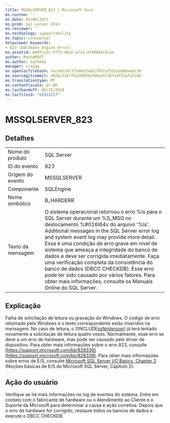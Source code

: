 ```yaml
---
title: MSSQLSERVER_823 | Microsoft Docs
ms.custom: ''
ms.date: 03/06/2017
ms.prod: sql-server-2014
ms.reviewer: ''
ms.technology: supportability
ms.topic: conceptual
helpviewer_keywords:
- 823 (Database Engine error)
ms.assetid: 0d9fce3c-3772-46ce-a7a3-4f4988dc6cae
author: MashaMSFT
ms.author: mathoma
manager: craigg
ms.openlocfilehash: 7ece8314c37546b29ab27451a75d2a1866aebc30
ms.sourcegitcommit: 3026c22b7fba19059a769ea5f367c4f51efaf286
ms.translationtype: MT
ms.contentlocale: pt-BR
ms.lasthandoff: 06/15/2019
ms.locfileid: "62913217"
---
```

# <a name="mssqlserver823"></a>MSSQLSERVER_823
    
## <a name="details"></a>Detalhes  
  
|||  
|-|-|  
|Nome do produto|SQL Server|  
|ID do evento|823|  
|Origem do evento|MSSQLSERVER|  
|Componente|SQLEngine|  
|Nome simbólico|B_HARDERR|  
|Texto da mensagem|O sistema operacional retornou o erro %ls para o SQL Server durante um %S_MSG no deslocamento %#016I64x do arquivo '%ls'. Additional messages in the SQL Server error log and system event log may provide more detail. Essa é uma condição de erro grave em nível de sistema que ameaça a integridade do banco de dados e deve ser corrigida imediatamente. Faça uma verificação completa da consistência do banco de dados (DBCC CHECKDB). Esse erro pode ter sido causado por vários fatores. Para obter mais informações, consulte os Manuais Online do SQL Server.|  
  
## <a name="explanation"></a>Explicação  
 Falha de solicitação de leitura ou gravação do Windows. O código de erro retornado pelo Windows e o texto correspondente estão inseridos na mensagem. No caso de leitura, o [!INCLUDE[ssNoVersion](../../includes/ssnoversion-md.md)] já terá tentado novamente a solicitação de leitura quatro vezes. Normalmente, esse erro se deve a um erro de hardware, mas pode ser causado pelo driver de dispositivo. Para obter mais informações sobre o erro 823, consulte [https://support.microsoft.com/kb/828339](https://support.microsoft.com/kb/828339). Para obter mais informações sobre erros de E/S, consulte [Microsoft SQL Server I/O Basics, Chapter 2](/previous-versions/sql/sql-server-2005/administrator/cc917726(v=technet.10)) (Noções básicas de E/S do Microsoft SQL Server, Capítulo 2).  
  
## <a name="user-action"></a>Ação do usuário  
 Verifique se há mais informações no log de eventos do sistema. Entre em contato com o fabricante de hardware ou o Atendimento ao Cliente e o Suporte da Microsoft para determinar a causa e ação corretiva. Depois que o erro de hardware for corrigido, restaure todos os bancos de dados e execute o DBCC CHECKDB.  
  
  
